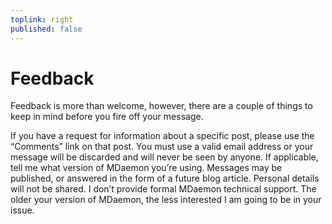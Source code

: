 ```yaml
---
toplink: right
published: false
---
```


# Feedback

Feedback is more than welcome, however, there are a couple of things to keep in mind before you fire off your message.

If you have a request for information about a specific post, please use the “Comments” link on that post.
You must use a valid email address or your message will be discarded and will never be seen by anyone.
If applicable, tell me what version of MDaemon you’re using.
Messages may be published, or answered in the form of a future blog article. Personal details will not be shared.
I don’t provide formal MDaemon technical support.
The older your version of MDaemon, the less interested I am going to be in your issue.